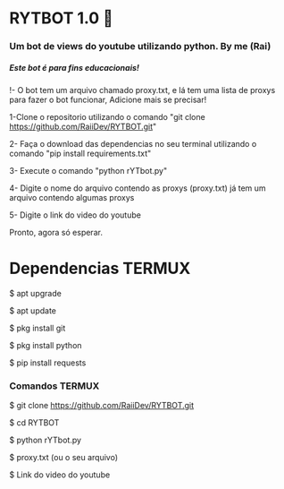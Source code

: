 # RYTBOT 1.0 💢
<h3>Um bot de views do youtube utilizando python. By me (Rai)</h3>
<h5>Este bot é para fins educacionais!</h5>

!- O bot tem um arquivo chamado proxy.txt, e lá tem uma lista de proxys para fazer o bot funcionar, Adicione mais se precisar!

1-Clone o repositorio utilizando o comando "git clone https://github.com/RaiiDev/RYTBOT.git"

2- Faça o download das dependencias no seu terminal utilizando o comando "pip install requirements.txt"

3- Execute o comando "python rYTbot.py"

4- Digite o nome do arquivo contendo as proxys (proxy.txt) já tem um arquivo contendo algumas proxys 

5- Digite o link do video do youtube

Pronto, agora só esperar.

<h1>Dependencias TERMUX</h1>

$ apt upgrade

$ apt update

$ pkg install git

$ pkg install python

$ pip install requests
<h3>Comandos TERMUX</h3>

$ git clone https://github.com/RaiiDev/RYTBOT.git

$ cd RYTBOT

$ python rYTbot.py

$ proxy.txt (ou o seu arquivo)

$ Link do video do youtube
